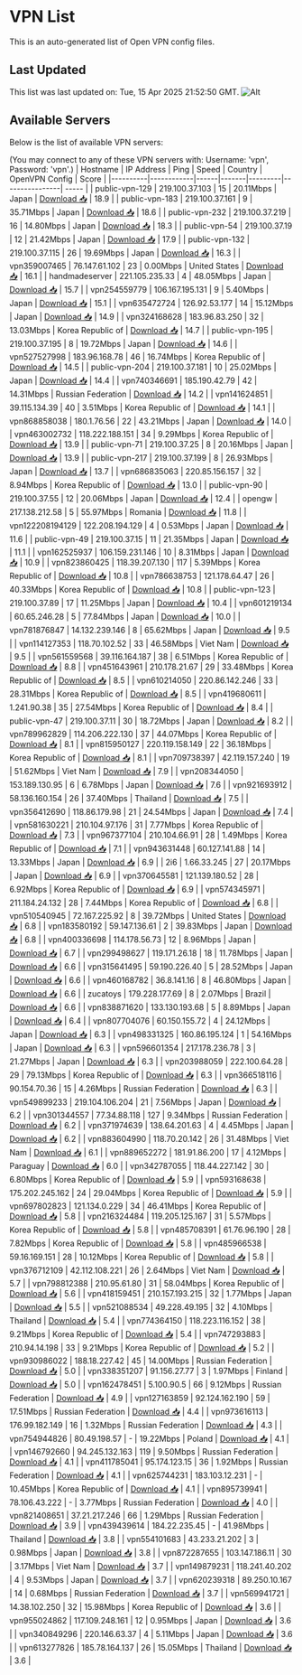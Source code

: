 # VPN List

This is an auto-generated list of Open VPN config files.

## Last Updated

This list was last updated on: Tue, 15 Apr 2025 21:52:50 GMT.
![Alt](https://repobeats.axiom.co/api/embed/186b98318ef1479477931607c1ad7d823f12451f.svg "Repobeats analytics image")

## Available Servers

Below is the list of available VPN servers:

(You may connect to any of these VPN servers with: Username: 'vpn', Password: 'vpn'.)
| Hostname | IP Address | Ping | Speed | Country | OpenVPN Config | Score |
|----------|------------|------|-------|---------|----------------| ----- |
| public-vpn-129 | 219.100.37.103 | 15 | 20.11Mbps | Japan | [Download 📥](./configs/server_0_JP.ovpn) | 18.9 |
| public-vpn-183 | 219.100.37.161 | 9 | 35.71Mbps | Japan | [Download 📥](./configs/server_1_JP.ovpn) | 18.6 |
| public-vpn-232 | 219.100.37.219 | 16 | 14.80Mbps | Japan | [Download 📥](./configs/server_2_JP.ovpn) | 18.3 |
| public-vpn-54 | 219.100.37.19 | 12 | 21.42Mbps | Japan | [Download 📥](./configs/server_3_JP.ovpn) | 17.9 |
| public-vpn-132 | 219.100.37.115 | 26 | 19.69Mbps | Japan | [Download 📥](./configs/server_4_JP.ovpn) | 16.3 |
| vpn359007465 | 76.147.61.102 | 23 | 0.00Mbps | United States | [Download 📥](./configs/server_5_US.ovpn) | 16.1 |
| handmadeserver | 221.105.235.33 | 4 | 48.05Mbps | Japan | [Download 📥](./configs/server_6_JP.ovpn) | 15.7 |
| vpn254559779 | 106.167.195.131 | 9 | 5.40Mbps | Japan | [Download 📥](./configs/server_7_JP.ovpn) | 15.1 |
| vpn635472724 | 126.92.53.177 | 14 | 15.12Mbps | Japan | [Download 📥](./configs/server_8_JP.ovpn) | 14.9 |
| vpn324168628 | 183.96.83.250 | 32 | 13.03Mbps | Korea Republic of | [Download 📥](./configs/server_9_KR.ovpn) | 14.7 |
| public-vpn-195 | 219.100.37.195 | 8 | 19.72Mbps | Japan | [Download 📥](./configs/server_10_JP.ovpn) | 14.6 |
| vpn527527998 | 183.96.168.78 | 46 | 16.74Mbps | Korea Republic of | [Download 📥](./configs/server_11_KR.ovpn) | 14.5 |
| public-vpn-204 | 219.100.37.181 | 10 | 25.02Mbps | Japan | [Download 📥](./configs/server_12_JP.ovpn) | 14.4 |
| vpn740346691 | 185.190.42.79 | 42 | 14.31Mbps | Russian Federation | [Download 📥](./configs/server_13_RU.ovpn) | 14.2 |
| vpn141624851 | 39.115.134.39 | 40 | 3.51Mbps | Korea Republic of | [Download 📥](./configs/server_14_KR.ovpn) | 14.1 |
| vpn868858038 | 180.1.76.56 | 22 | 43.21Mbps | Japan | [Download 📥](./configs/server_15_JP.ovpn) | 14.0 |
| vpn463002732 | 118.222.188.151 | 34 | 9.29Mbps | Korea Republic of | [Download 📥](./configs/server_16_KR.ovpn) | 13.9 |
| public-vpn-71 | 219.100.37.25 | 8 | 20.16Mbps | Japan | [Download 📥](./configs/server_17_JP.ovpn) | 13.9 |
| public-vpn-217 | 219.100.37.199 | 8 | 26.93Mbps | Japan | [Download 📥](./configs/server_18_JP.ovpn) | 13.7 |
| vpn686835063 | 220.85.156.157 | 32 | 8.94Mbps | Korea Republic of | [Download 📥](./configs/server_19_KR.ovpn) | 13.0 |
| public-vpn-90 | 219.100.37.55 | 12 | 20.06Mbps | Japan | [Download 📥](./configs/server_20_JP.ovpn) | 12.4 |
| opengw | 217.138.212.58 | 5 | 55.97Mbps | Romania | [Download 📥](./configs/server_21_RO.ovpn) | 11.8 |
| vpn122208194129 | 122.208.194.129 | 4 | 0.53Mbps | Japan | [Download 📥](./configs/server_22_JP.ovpn) | 11.6 |
| public-vpn-49 | 219.100.37.15 | 11 | 21.35Mbps | Japan | [Download 📥](./configs/server_23_JP.ovpn) | 11.1 |
| vpn162525937 | 106.159.231.146 | 10 | 8.31Mbps | Japan | [Download 📥](./configs/server_24_JP.ovpn) | 10.9 |
| vpn823860425 | 118.39.207.130 | 117 | 5.39Mbps | Korea Republic of | [Download 📥](./configs/server_25_KR.ovpn) | 10.8 |
| vpn786638753 | 121.178.64.47 | 26 | 40.33Mbps | Korea Republic of | [Download 📥](./configs/server_26_KR.ovpn) | 10.8 |
| public-vpn-123 | 219.100.37.89 | 17 | 11.25Mbps | Japan | [Download 📥](./configs/server_27_JP.ovpn) | 10.4 |
| vpn601219134 | 60.65.246.28 | 5 | 77.84Mbps | Japan | [Download 📥](./configs/server_28_JP.ovpn) | 10.0 |
| vpn781876847 | 14.132.239.146 | 8 | 65.62Mbps | Japan | [Download 📥](./configs/server_29_JP.ovpn) | 9.5 |
| vpn114127353 | 118.70.102.52 | 33 | 46.58Mbps | Viet Nam | [Download 📥](./configs/server_30_VN.ovpn) | 9.5 |
| vpn561559568 | 39.116.164.187 | 38 | 6.51Mbps | Korea Republic of | [Download 📥](./configs/server_31_KR.ovpn) | 8.8 |
| vpn451643961 | 210.178.21.67 | 29 | 33.48Mbps | Korea Republic of | [Download 📥](./configs/server_32_KR.ovpn) | 8.5 |
| vpn610214050 | 220.86.142.246 | 33 | 28.31Mbps | Korea Republic of | [Download 📥](./configs/server_33_KR.ovpn) | 8.5 |
| vpn419680611 | 1.241.90.38 | 35 | 27.54Mbps | Korea Republic of | [Download 📥](./configs/server_34_KR.ovpn) | 8.4 |
| public-vpn-47 | 219.100.37.11 | 30 | 18.72Mbps | Japan | [Download 📥](./configs/server_35_JP.ovpn) | 8.2 |
| vpn789962829 | 114.206.222.130 | 37 | 44.07Mbps | Korea Republic of | [Download 📥](./configs/server_36_KR.ovpn) | 8.1 |
| vpn815950127 | 220.119.158.149 | 22 | 36.18Mbps | Korea Republic of | [Download 📥](./configs/server_37_KR.ovpn) | 8.1 |
| vpn709738397 | 42.119.157.240 | 19 | 51.62Mbps | Viet Nam | [Download 📥](./configs/server_38_VN.ovpn) | 7.9 |
| vpn208344050 | 153.189.130.95 | 6 | 6.78Mbps | Japan | [Download 📥](./configs/server_39_JP.ovpn) | 7.6 |
| vpn921693912 | 58.136.160.154 | 26 | 37.40Mbps | Thailand | [Download 📥](./configs/server_40_TH.ovpn) | 7.5 |
| vpn356412690 | 118.86.179.98 | 21 | 24.54Mbps | Japan | [Download 📥](./configs/server_41_JP.ovpn) | 7.4 |
| vpn581630221 | 210.104.97.176 | 31 | 7.77Mbps | Korea Republic of | [Download 📥](./configs/server_42_KR.ovpn) | 7.3 |
| vpn967377104 | 210.104.66.91 | 28 | 1.49Mbps | Korea Republic of | [Download 📥](./configs/server_43_KR.ovpn) | 7.1 |
| vpn943631448 | 60.127.141.88 | 14 | 13.33Mbps | Japan | [Download 📥](./configs/server_44_JP.ovpn) | 6.9 |
| 2i6 | 1.66.33.245 | 27 | 20.17Mbps | Japan | [Download 📥](./configs/server_45_JP.ovpn) | 6.9 |
| vpn370645581 | 121.139.180.52 | 28 | 6.92Mbps | Korea Republic of | [Download 📥](./configs/server_46_KR.ovpn) | 6.9 |
| vpn574345971 | 211.184.24.132 | 28 | 7.44Mbps | Korea Republic of | [Download 📥](./configs/server_47_KR.ovpn) | 6.8 |
| vpn510540945 | 72.167.225.92 | 8 | 39.72Mbps | United States | [Download 📥](./configs/server_48_US.ovpn) | 6.8 |
| vpn183580192 | 59.147.136.61 | 2 | 39.83Mbps | Japan | [Download 📥](./configs/server_49_JP.ovpn) | 6.8 |
| vpn400336698 | 114.178.56.73 | 12 | 8.96Mbps | Japan | [Download 📥](./configs/server_50_JP.ovpn) | 6.7 |
| vpn299498627 | 119.171.26.18 | 18 | 11.78Mbps | Japan | [Download 📥](./configs/server_51_JP.ovpn) | 6.6 |
| vpn315641495 | 59.190.226.40 | 5 | 28.52Mbps | Japan | [Download 📥](./configs/server_52_JP.ovpn) | 6.6 |
| vpn460168782 | 36.8.141.16 | 8 | 46.80Mbps | Japan | [Download 📥](./configs/server_53_JP.ovpn) | 6.6 |
| zucatoys | 179.228.177.69 | 8 | 2.07Mbps | Brazil | [Download 📥](./configs/server_54_BR.ovpn) | 6.6 |
| vpn838871620 | 133.130.193.68 | 5 | 8.89Mbps | Japan | [Download 📥](./configs/server_55_JP.ovpn) | 6.4 |
| vpn807704076 | 60.150.155.72 | 4 | 24.12Mbps | Japan | [Download 📥](./configs/server_56_JP.ovpn) | 6.3 |
| vpn498331325 | 160.86.195.124 | 1 | 54.16Mbps | Japan | [Download 📥](./configs/server_57_JP.ovpn) | 6.3 |
| vpn596601354 | 217.178.236.78 | 3 | 21.27Mbps | Japan | [Download 📥](./configs/server_58_JP.ovpn) | 6.3 |
| vpn203988059 | 222.100.64.28 | 29 | 79.13Mbps | Korea Republic of | [Download 📥](./configs/server_59_KR.ovpn) | 6.3 |
| vpn366518116 | 90.154.70.36 | 15 | 4.26Mbps | Russian Federation | [Download 📥](./configs/server_60_RU.ovpn) | 6.3 |
| vpn549899233 | 219.104.106.204 | 21 | 7.56Mbps | Japan | [Download 📥](./configs/server_61_JP.ovpn) | 6.2 |
| vpn301344557 | 77.34.88.118 | 127 | 9.34Mbps | Russian Federation | [Download 📥](./configs/server_62_RU.ovpn) | 6.2 |
| vpn371974639 | 138.64.201.63 | 4 | 4.45Mbps | Japan | [Download 📥](./configs/server_63_JP.ovpn) | 6.2 |
| vpn883604990 | 118.70.20.142 | 26 | 31.48Mbps | Viet Nam | [Download 📥](./configs/server_64_VN.ovpn) | 6.1 |
| vpn889652272 | 181.91.86.200 | 17 | 4.12Mbps | Paraguay | [Download 📥](./configs/server_65_PY.ovpn) | 6.0 |
| vpn342787055 | 118.44.227.142 | 30 | 6.80Mbps | Korea Republic of | [Download 📥](./configs/server_66_KR.ovpn) | 5.9 |
| vpn593168638 | 175.202.245.162 | 24 | 29.04Mbps | Korea Republic of | [Download 📥](./configs/server_67_KR.ovpn) | 5.9 |
| vpn697802823 | 121.134.0.229 | 34 | 46.41Mbps | Korea Republic of | [Download 📥](./configs/server_68_KR.ovpn) | 5.8 |
| vpn216324484 | 119.205.125.167 | 31 | 5.57Mbps | Korea Republic of | [Download 📥](./configs/server_69_KR.ovpn) | 5.8 |
| vpn485708391 | 61.76.96.190 | 28 | 7.82Mbps | Korea Republic of | [Download 📥](./configs/server_70_KR.ovpn) | 5.8 |
| vpn485966538 | 59.16.169.151 | 28 | 10.12Mbps | Korea Republic of | [Download 📥](./configs/server_71_KR.ovpn) | 5.8 |
| vpn376712109 | 42.112.108.221 | 26 | 2.64Mbps | Viet Nam | [Download 📥](./configs/server_72_VN.ovpn) | 5.7 |
| vpn798812388 | 210.95.61.80 | 31 | 58.04Mbps | Korea Republic of | [Download 📥](./configs/server_73_KR.ovpn) | 5.6 |
| vpn418159451 | 210.157.193.215 | 32 | 1.77Mbps | Japan | [Download 📥](./configs/server_74_JP.ovpn) | 5.5 |
| vpn521088534 | 49.228.49.195 | 32 | 4.10Mbps | Thailand | [Download 📥](./configs/server_75_TH.ovpn) | 5.4 |
| vpn774364150 | 118.223.116.152 | 38 | 9.21Mbps | Korea Republic of | [Download 📥](./configs/server_76_KR.ovpn) | 5.4 |
| vpn747293883 | 210.94.14.198 | 33 | 9.21Mbps | Korea Republic of | [Download 📥](./configs/server_77_KR.ovpn) | 5.2 |
| vpn930986022 | 188.18.227.42 | 45 | 14.00Mbps | Russian Federation | [Download 📥](./configs/server_78_RU.ovpn) | 5.0 |
| vpn338351207 | 91.156.27.77 | 3 | 1.97Mbps | Finland | [Download 📥](./configs/server_79_FI.ovpn) | 5.0 |
| vpn162478451 | 5.100.90.5 | 66 | 9.12Mbps | Russian Federation | [Download 📥](./configs/server_80_RU.ovpn) | 4.9 |
| vpn127163859 | 92.124.162.190 | 59 | 17.51Mbps | Russian Federation | [Download 📥](./configs/server_81_RU.ovpn) | 4.4 |
| vpn973616113 | 176.99.182.149 | 16 | 1.32Mbps | Russian Federation | [Download 📥](./configs/server_82_RU.ovpn) | 4.3 |
| vpn754944826 | 80.49.198.57 | - | 19.22Mbps | Poland | [Download 📥](./configs/server_83_PL.ovpn) | 4.1 |
| vpn146792660 | 94.245.132.163 | 119 | 9.50Mbps | Russian Federation | [Download 📥](./configs/server_84_RU.ovpn) | 4.1 |
| vpn411785041 | 95.174.123.15 | 36 | 1.92Mbps | Russian Federation | [Download 📥](./configs/server_85_RU.ovpn) | 4.1 |
| vpn625744231 | 183.103.12.231 | - | 10.45Mbps | Korea Republic of | [Download 📥](./configs/server_86_KR.ovpn) | 4.1 |
| vpn895739941 | 78.106.43.222 | - | 3.77Mbps | Russian Federation | [Download 📥](./configs/server_87_RU.ovpn) | 4.0 |
| vpn821408651 | 37.21.217.246 | 66 | 1.29Mbps | Russian Federation | [Download 📥](./configs/server_88_RU.ovpn) | 3.9 |
| vpn439439614 | 184.22.235.45 | - | 41.98Mbps | Thailand | [Download 📥](./configs/server_89_TH.ovpn) | 3.8 |
| vpn554101683 | 43.233.21.202 | 3 | 0.98Mbps | Japan | [Download 📥](./configs/server_90_JP.ovpn) | 3.8 |
| vpn872287655 | 103.147.186.11 | 30 | 3.17Mbps | Viet Nam | [Download 📥](./configs/server_91_VN.ovpn) | 3.7 |
| vpn149879231 | 118.241.40.202 | 4 | 9.53Mbps | Japan | [Download 📥](./configs/server_92_JP.ovpn) | 3.7 |
| vpn620239318 | 89.250.10.167 | 14 | 0.68Mbps | Russian Federation | [Download 📥](./configs/server_93_RU.ovpn) | 3.7 |
| vpn569941721 | 14.38.102.250 | 32 | 15.98Mbps | Korea Republic of | [Download 📥](./configs/server_94_KR.ovpn) | 3.6 |
| vpn955024862 | 117.109.248.161 | 12 | 0.95Mbps | Japan | [Download 📥](./configs/server_95_JP.ovpn) | 3.6 |
| vpn340849296 | 220.146.63.37 | 4 | 5.11Mbps | Japan | [Download 📥](./configs/server_96_JP.ovpn) | 3.6 |
| vpn613277826 | 185.78.164.137 | 26 | 15.05Mbps | Thailand | [Download 📥](./configs/server_97_TH.ovpn) | 3.6 |

